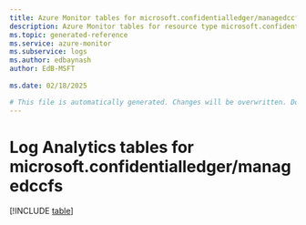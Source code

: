 ```yaml
---
title: Azure Monitor tables for microsoft.confidentialledger/managedccfs
description: Azure Monitor tables for resource type microsoft.confidentialledger/managedccfs
ms.topic: generated-reference
ms.service: azure-monitor
ms.subservice: logs
ms.author: edbaynash
author: EdB-MSFT
   
ms.date: 02/18/2025

# This file is automatically generated. Changes will be overwritten. Do not change this file directly.
---
```


# Log Analytics tables for microsoft.confidentialledger/managedccfs  

[!INCLUDE [table](~/reusable-content/ce-skilling/azure/includes/azure-monitor/reference/tables/microsoft-confidentialledger_managedccfs-include.md)]

